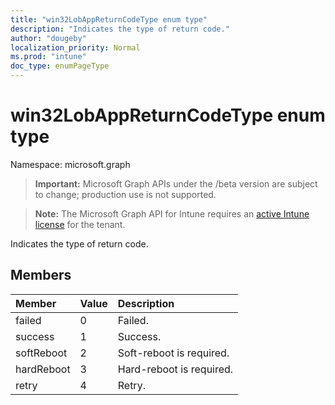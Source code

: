 ```yaml
---
title: "win32LobAppReturnCodeType enum type"
description: "Indicates the type of return code."
author: "dougeby"
localization_priority: Normal
ms.prod: "intune"
doc_type: enumPageType
---
```


# win32LobAppReturnCodeType enum type

Namespace: microsoft.graph

> **Important:** Microsoft Graph APIs under the /beta version are subject to change; production use is not supported.

> **Note:** The Microsoft Graph API for Intune requires an [active Intune license](https://go.microsoft.com/fwlink/?linkid=839381) for the tenant.

Indicates the type of return code.

## Members
|Member|Value|Description|
|:---|:---|:---|
|failed|0|Failed.|
|success|1|Success.|
|softReboot|2|Soft-reboot is required.|
|hardReboot|3|Hard-reboot is required.|
|retry|4|Retry.|





